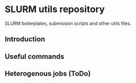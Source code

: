 # SLURM utils repository

SLURM boilerplates, submission scripts and other utils files.

## Introduction

## Useful commands

## Heterogenous jobs (ToDo)

